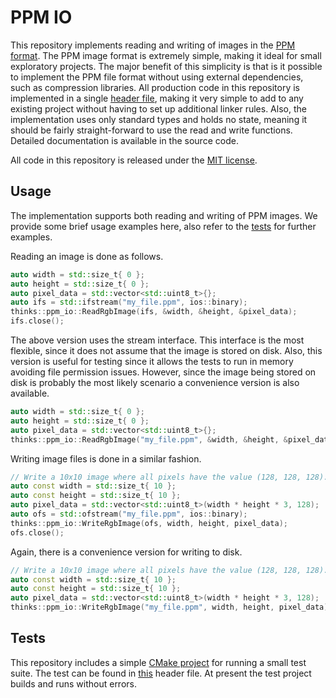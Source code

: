 # PPM IO
This repository implements reading and writing of images in the [PPM format](http://netpbm.sourceforge.net/doc/ppm.html). The PPM image format is extremely simple, making it ideal for small exploratory projects. The major benefit of this simplicity is that is it possible to implement the PPM file format without using external dependencies, such as compression libraries. All production code in this repository is implemented in a single [header file](https://github.com/thinks/ppm-io/blob/master/include/thinks/ppm_io/ppm_io.h), making it very simple to add to any existing project without having to set up additional linker rules. Also, the implementation uses only standard types and holds no state, meaning it should be fairly straight-forward to use the read and write functions. Detailed documentation is available in the source code.

All code in this repository is released under the [MIT license](https://en.wikipedia.org/wiki/MIT_License).

## Usage
The implementation supports both reading and writing of PPM images. We provide some brief usage examples here, also refer to the [tests](https://github.com/thinks/ppm-io/blob/master/test/ppm_io_test.cc) for further examples.

Reading an image is done as follows.
```cpp
auto width = std::size_t{ 0 };
auto height = std::size_t{ 0 };
auto pixel_data = std::vector<std::uint8_t>{};
auto ifs = std::ifstream("my_file.ppm", ios::binary);
thinks::ppm_io::ReadRgbImage(ifs, &width, &height, &pixel_data);
ifs.close();
```
The above version uses the stream interface. This interface is the most flexible, since it does not assume that the image is stored on disk. Also, this version is useful for testing since it allows the tests to run in memory avoiding file permission issues. However, since the image being stored on disk is probably the most likely scenario a convenience version is also available.
```cpp
auto width = std::size_t{ 0 };
auto height = std::size_t{ 0 };
auto pixel_data = std::vector<std::uint8_t>{};
thinks::ppm_io::ReadRgbImage("my_file.ppm", &width, &height, &pixel_data);
```

Writing image files is done in a similar fashion.
```cpp
// Write a 10x10 image where all pixels have the value (128, 128, 128).
auto const width = std::size_t{ 10 };
auto const height = std::size_t{ 10 };
auto pixel_data = std::vector<std::uint8_t>(width * height * 3, 128);
auto ofs = std::ofstream("my_file.ppm", ios::binary);
thinks::ppm_io::WriteRgbImage(ofs, width, height, pixel_data);
ofs.close();
```
Again, there is a convenience version for writing to disk.
```cpp
// Write a 10x10 image where all pixels have the value (128, 128, 128).
auto const width = std::size_t{ 10 };
auto const height = std::size_t{ 10 };
auto pixel_data = std::vector<std::uint8_t>(width * height * 3, 128);
thinks::ppm_io::WriteRgbImage("my_file.ppm", width, height, pixel_data);
```

## Tests
This repository includes a simple [CMake project](https://github.com/thinks/ppm-io/blob/master/test/CMakeLists.txt) for running a small test suite. The test can be found in [this](https://github.com/thinks/ppm-io/blob/master/test/include/thinks/testPpm.hpp) header file. At present the test project builds and runs without errors.
